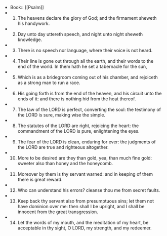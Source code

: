 - Book:: [[Psalm]]
- 1. The heavens declare the glory of God; and the firmament sheweth his handywork.
- 2. Day unto day uttereth speech, and night unto night sheweth knowledge.
- 3. There is no speech nor language, where their voice is not heard.
- 4. Their line is gone out through all the earth, and their words to the end of the world. In them hath he set a tabernacle for the sun,
- 5. Which is as a bridegroom coming out of his chamber, and rejoiceth as a strong man to run a race.
- 6. His going forth is from the end of the heaven, and his circuit unto the ends of it: and there is nothing hid from the heat thereof.
- 7. The law of the LORD is perfect, converting the soul: the testimony of the LORD is sure, making wise the simple.
- 8. The statutes of the LORD are right, rejoicing the heart: the commandment of the LORD is pure, enlightening the eyes.
- 9. The fear of the LORD is clean, enduring for ever: the judgments of the LORD are true and righteous altogether.
- 10. More to be desired are they than gold, yea, than much fine gold: sweeter also than honey and the honeycomb.
- 11. Moreover by them is thy servant warned: and in keeping of them there is great reward.
- 12. Who can understand his errors? cleanse thou me from secret faults.
- 13. Keep back thy servant also from presumptuous sins; let them not have dominion over me: then shall I be upright, and I shall be innocent from the great transgression.
- 14. Let the words of my mouth, and the meditation of my heart, be acceptable in thy sight, O LORD, my strength, and my redeemer.

